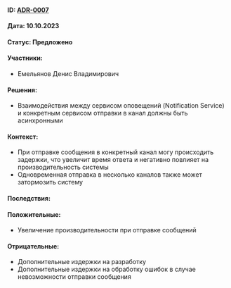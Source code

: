 #### ID: [ADR-0007](ADR-0007.md)

#### Дата: 10.10.2023

#### Статус: Предложено

#### Участники:
* Емельянов Денис Владимирович

#### Решения:
* Взаимодействия между сервисом оповещений (Notification Service) и конкретным сервисом отправки в канал должны быть асинхронными

#### Контекст:
* При отправке сообщения в конкретный канал могу происходить задержки, что увеличит время ответа и негативно повлияет на производительность системы
* Одновременная отправка в несколько каналов также может затормозить систему

#### Последствия:

#### Положительные:
* Увеличение производительности при отправке сообщений

#### Отрицательные:
* Дополнительные издержки на разработку
* Дополнительные издержки на обработку ошибок в случае невозможности отправки сообщения